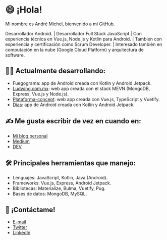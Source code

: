 # 😄 ¡Hola!

Mi nombre es André Michel, bienvenido a mi GitHub.

Desarrollador Android. | Desarrollador Full Stack JavaScript | Con experiencia técnica en Vue.js, Node.js y Kotlin para Android. | También con experiencia y certificación como Scrum Developer. | Interesado también en computación en la nube (Google Cloud Platform) y arquitectura de software. 

## 👨‍💻 Actualmente desarrollando:

* Fuegograma: app de Android creada con Kotlin y Android Jetpack.
* [Ludwing.com.mx](http://www.ludwing.com.mx): web app creada con el stack MEVN (MongoDB, Express, Vue.js y Node.js).
* [Plataforma-concept](https://github.com/andreandyp/plataforma-concept): web app creada con Vue.js, TypeScript y Vuetify.
* [Dias](https://github.com/andreandyp/dias): app de Android creada con Kotlin y Android Jetpack.

## ✍ Me gusta escribir de vez en cuando en:
* [Mi blog personal](https://blog.andreandyp.com)
* [Medium](https://medium.com/@andreandyp)
* [DEV](https://dev.to/andreandyp)

## 🛠 Principales herramientas que manejo:
* Lenguajes: JavaScript, Kotlin, Java (Android).
* Frameworks: Vue.js, Express, Android Jetpack.
* Bibliotecas: Materialize, Bulma, Vuetify, Pug.
* Bases de datos: MongoDB, MySQL.

## 📧 ¡Contáctame!

* [E-mail](mailto:andreandyp@outlook.com)
* [Twitter](https://twitter.com/andreandyp)
* [LinkedIn](https://www.linkedin.com/in/andreandyp/)
